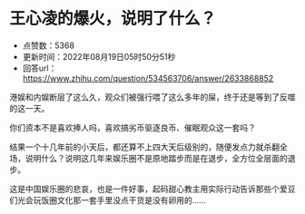 # 王心凌的爆火，说明了什么？
- 点赞数：5368
- 更新时间：2022年08月19日05时50分51秒
- 回答url：https://www.zhihu.com/question/534563706/answer/2633868852
<body>
 <p data-pid="8ZngqBKV">港娱和内娱断层了这么久，观众们被强行喂了这么多年的屎，终于还是等到了反噬的这一天。</p>
 <p data-pid="1sEUfKkH">你们资本不是喜欢捧人吗，喜欢搞劣币驱逐良币、催眠观众这一套吗？</p>
 <p data-pid="SygTmEWk">结果一个十几年前的小天后，都还算不上四大天后级别的，随便发点力就杀翻全场，说明什么？说明这几年来娱乐圈不是原地踏步而是在退步，全方位全层面的退步。</p>
 <p data-pid="JBNFtV6P">这是中国娱乐圈的悲哀，也是一件好事，起码甜心教主用实际行动告诉那些个爱豆们光会玩饭圈文化那一套手里没点干货是没有卵用的……</p>
</body>